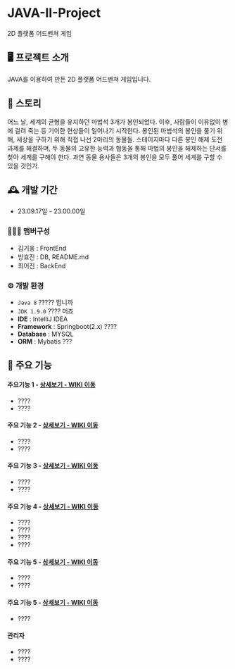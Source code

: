 # JAVA-II-Project

2D 플랫폼 어드벤쳐 게임

## 🖥️ 프로젝트 소개
JAVA를 이용하여 만든 2D 플랫폼 어드벤쳐 게임입니다.
<br>

## 💬 스토리
 어느 날, 세계의 균형을 유지하던 마법석 3개가 봉인되었다. 이후, 사람들이 이유없이 병에 걸려 죽는 등 기이한 현상들이 일어나기 시작한다. 봉인된 마법석의 봉인을 풀기 위해, 세상을 구하기 위해 직접 나선 2마리의 동물들.
스테이지마다 다른 봉인 해제 도전 과제를 해결하며, 두 동물의 고유한 능력과 협동을 통해 마법의 봉인을 해제하는 단서를 찾아 세계를 구해야 한다. 과연 동물 용사들은 3개의 봉인을 모두 풀어 세계를 구할 수 있을 것인가.

## 🕰️ 개발 기간
* 23.09.17일 - 23.00.00일

### 🧑‍🤝‍🧑 맴버구성
 - 김기웅 : FrontEnd
 - 방효진 : DB, README.md
 - 최어진 : BackEnd

### ⚙️ 개발 환경
- `Java 8` ????? 멉니까
- `JDK 1.9.0` ???? 머죠
- **IDE** : IntelliJ IDEA
- **Framework** : Springboot(2.x) ????
- **Database** : MYSQL
- **ORM** : Mybatis ???

## 📌 주요 기능
#### 주요기능 1 - <a href="https://github.com/chaehyuenwoo/SpringBoot-Project-MEGABOX/wiki/%EC%A3%BC%EC%9A%94-%EA%B8%B0%EB%8A%A5-%EC%86%8C%EA%B0%9C(Login)" >상세보기 - WIKI 이동</a>
- ????
- ????
#### 주요 기능 2 - <a href="https://github.com/chaehyuenwoo/SpringBoot-Project-MEGABOX/wiki/%EC%A3%BC%EC%9A%94-%EA%B8%B0%EB%8A%A5-%EC%86%8C%EA%B0%9C(Member)" >상세보기 - WIKI 이동</a>
- ????
- ????
#### 주요 기능 3 - <a href="https://github.com/chaehyuenwoo/SpringBoot-Project-MEGABOX/wiki/%EC%A3%BC%EC%9A%94-%EA%B8%B0%EB%8A%A5-%EC%86%8C%EA%B0%9C(Member)" >상세보기 - WIKI 이동</a>
- ????
- ????

#### 주요 기능 4 - <a href="https://github.com/chaehyuenwoo/SpringBoot-Project-MEGABOX/wiki/%EC%A3%BC%EC%9A%94-%EA%B8%B0%EB%8A%A5-%EC%86%8C%EA%B0%9C(%EC%98%81%ED%99%94-%EC%98%88%EB%A7%A4)" >상세보기 - WIKI 이동</a>
- ????
- ????
- ????
- ????
#### 주요 기능 5 - <a href="https://github.com/chaehyuenwoo/SpringBoot-Project-MEGABOX/wiki/%EC%A3%BC%EC%9A%94-%EA%B8%B0%EB%8A%A5-%EC%86%8C%EA%B0%9C(%EB%A9%94%EC%9D%B8-Page)" >상세보기 - WIKI 이동</a>
- ????
- ????
#### 주요 기능 5 - <a href="" >상세보기 - WIKI 이동</a> 
- ????

#### 관리자
- ????
- ????
